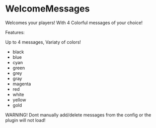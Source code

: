 # WelcomeMessages
Welcomes your players!
With 4 Colorful messages of your choice!

Features:

Up to 4 messages,
Variaty of colors!
- black
- blue
- cyan
- green
- grey
- gray
- magenta
- red
- white
- yellow
- gold

WARNING! Dont manually add/delete messages from the config or the plugin will not load!
